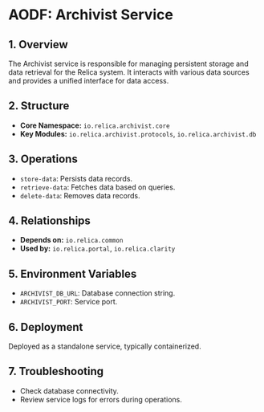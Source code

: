 # AODF: Archivist Service

## 1. Overview
The Archivist service is responsible for managing persistent storage and data retrieval for the Relica system. It interacts with various data sources and provides a unified interface for data access.

## 2. Structure
- **Core Namespace:** `io.relica.archivist.core`
- **Key Modules:** `io.relica.archivist.protocols`, `io.relica.archivist.db`

## 3. Operations
- `store-data`: Persists data records.
- `retrieve-data`: Fetches data based on queries.
- `delete-data`: Removes data records.

## 4. Relationships
- **Depends on:** `io.relica.common`
- **Used by:** `io.relica.portal`, `io.relica.clarity`

## 5. Environment Variables
- `ARCHIVIST_DB_URL`: Database connection string.
- `ARCHIVIST_PORT`: Service port.

## 6. Deployment
Deployed as a standalone service, typically containerized.

## 7. Troubleshooting
- Check database connectivity.
- Review service logs for errors during operations.